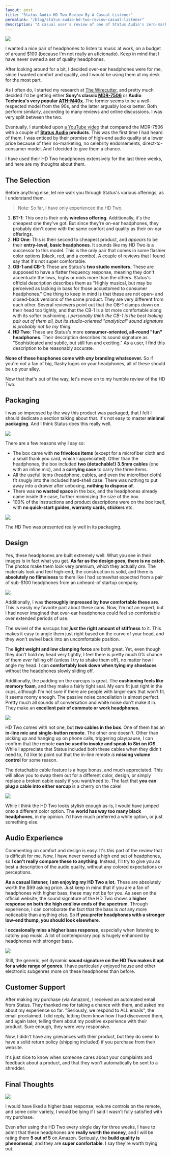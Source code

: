```yaml
---
layout: post
title: "Status Audio HD Two Review By A Casual Listener"
permalink: "/blog/status-audio-hd-two-review-casual-listener"
description: "A casual user's review of one of Status Audio's zero-marketing, low-price, quality headphones"
---
```


![](/assets/reviews/hd-two-hero.jpg)

I wanted a nice pair of headphones to listen to music at work, on a budget of around $100 (because I'm not really an aficionado). Keep in mind that I have never owned a set of quality headphones.

After looking around for a bit, I decided over-ear headphones were for me, since I wanted comfort and quality, and I would be using them at my desk for the most part.

As I often do, I started my research at [The Wirecutter](http://thewirecutter.com/reviews/the-best-150-over-ear-headphones/), and pretty much decided I'd be getting either **Sony's classic [MDR-7506](https://amzn.com/B000AJIF4E)** or **Audio Technica's very popular [ATH-M40x](https://amzn.com/B00KFKO6K0)**. The former seems to be a well-respected model from the 90s, and the latter arguably looks better. Both perform similarly, according to many reviews and online discussions. I was very split between the two.

Eventually, I stumbled upon [a YouTube video](https://youtu.be/0IJJOu-sBvA) that compared the MDR-7506 with a couple of **[Status Audio](http://thestatusaudio.com) products**. This was the first time I had heard of them. I was enticed by their promise of high-end audio quality at a lower price because of their no-marketing, no celebrity endorsements, direct-to-consumer model. And I decided to give them a chance.

I have used their HD Two headphones extensively for the last three weeks, and here are my thoughts about them.

<!--more-->

## The Selection

Before anything else, let me walk you through Status's various offerings, as I understand them.

> Note: So far, I have only experienced the HD Two.

1. **BT-1**: This one is their only **wireless offering**. Additionally, it's the cheapest one they've got. But since they're on-ear headphones, they probably don't come with the same comfort and quality as their on-ear offerings.
2. **HD One**: This is their second to cheapest product, and *appears* to be their **entry-level, basic headphones**. It sounds like my HD Two is a successor to this model. This is the only pair that comes in some flashier color options (black, red, and a combo). A couple of reviews that I found say that it's not super comfortable.
3. **OB-1 and CB-1**: These are Status's **two studio monitors**. These are supposed to have a flatter frequency response, meaning they don't accentuate the lows, highs or mids more than the others. Status's official description describes them as "Highly musical, but may be perceived as lacking in bass for those accustomed to consumer headphones." One thing to keep in mind is that these are not open- and closed-back versions of the same product. They are very different from each other. Several reviewers point out that the OB-1 clamps down on their head too tightly, and that the CB-1 is a lot more comfortable along with its softer cushioning. *I personally think the CB-1 is the best looking pair out of them all, but its studio-oriented "analytical" sound signature is probably not be my thing.*
4. **HD Two**: These are Status's more **consumer-oriented, all-round "fun" headphones**. Their description describes its sound signature as "Sophisticated and subtle, but still fun and exciting." As a user, I find this description to be reasonably accurate.

**None of these heaphones come with *any* branding whatsoever.** So if you're not a fan of big, flashy logos on your headphones, all of these should be up your alley.

Now that that's out of the way, let's move on to my humble review of the HD Two.

## Packaging

I was so impressed by the way this product was packaged, that I felt I should dedicate a section talking about that. It's not easy to master **minimal packaging**. And I think Status does this really well.

![](/assets/reviews/hd-two-1.jpg)

There are a few reasons why I say so:

- The box came with **no frivolous items** (except for a microfiber cloth and a small thank you card, which I appreciated). Other than the headphones, the box included **two (detachable!) 3.5mm cables** (one with an inline mic), and a **carrying case** to carry the three items.
- All the useful items (headphone, cables, and even the microfiber cloth) fit snugly into the included hard-shell case. There was nothing to put away into a drawer after unboxing, **nothing to dispose of**.
- There was **no wasted space** in the box, and the headphones already came inside the case, further minimizing the size of the box.
- 100% of the instructions and product descriptions were on the box itself, with **no quick-start guides, warranty cards, stickers** etc.

![](/assets/reviews/hd-two-2.jpg)

The HD Two was presented really well in its packaging.

## Design

Yes, these headphones are built extremely well. What you see in their images *is* in fact what you get. **As far as the design goes, there is no catch.** The photos make them look very premium, which they actually *are*. The materials look and feel high-end, the construction is solid, and there is **absolutely no flimsiness** to them like I had somewhat expected from a pair of sub-$100 headphones from an unheard-of startup company.

![](/assets/reviews/hd-two-3.jpg)

Additionally, I was **thoroughly impressed by how comfortable these are**. This is easily my favorite part about these cans. Now, I'm not an expert, but I had never imagined that over-ear headphones could feel so comfortable over extended periods of use.

The swivel of the earcups has ***just* the right amount of stiffness** to it. This makes it easy to angle them just right based on the curve of your head, and they won't swivel back into an uncomfortable position.

The **light weight and low clamping force** are both great. Yet, even though they don't hold my head very tightly, I feel there is pretty much 0% chance of them *ever* falling off (unless I try to shake them off), no matter how I angle my head. I can **comfortably look down when tying my shoelaces** without the headphones slowly sliding off.

Additionally, the padding on the earcups is great. The **cushioning feels like memory foam**, and they make a fairly tight seal. My ears fit just right in the cups, although I'm not sure if there are people with larger ears that won't fit. It seems roomy enough. The passive noise cancellation is almost perfect. Pretty much all sounds of conversation and white noise don't make it in. They make an **excellent pair of commute or work headphones**.

![](/assets/reviews/hd-two-4.jpg)

HD Two comes with not one, but ***two* cables in the box**. One of them has an **in-line mic and single-button remote**. The other one doesn't. Other than picking up and hanging up on phone calls, triggering play/pause, I can confirm that the remote **can be used to invoke and speak to Siri on iOS**. While I appreciate that Status included both these cables when they didn't need to, I'd like to point out that the in-line remote *is* **missing volume control** for some reason.

The detachable cable feature is a huge bonus, and much appreciated. This will allow you to swap them out for a different color, design, or simply replace a broken cable easily if you want/need to. The fact that **you can plug a cable into either earcup** is a cherry on the cake!

![](/assets/reviews/hd-two-5.jpg)

While I think the HD Two looks stylish enough as-is, I would have jumped onto a different color option. The **world has way too many black headphones**, in my opinion. I'd have much preferred a white option, or just something else.

## Audio Experience

Commenting on comfort and design is easy. It's *this* part of the review that is difficult for me. Now, I have never owned a high end set of headphones, so **I can't really compare these to anything**. Instead, I'll try to give you as best a description of the audio quality, without any colored expectations or perceptions.

**As a casual listener, I am enjoying my HD Two a lot.** These are absolutely worth the $99 asking price. Just keep in mind that if you are a fan of headphones with higher bass, these may not be for you. As seen on the official website, the sound signature of the HD Two shows a **higher response on both the high *and* low ends of the spectrum**. Through experience, I can corroborate the fact that the bass is *not* any more noticeable than anything else. So **if you prefer headphones with a stronger low-end thump, you should look elsewhere**.

I **occasionally miss a higher bass response**, especially when listening to catchy pop music. A lot of contemporary pop is hugely enhanced by headphones with stronger bass.

![](/assets/reviews/hd-two-6.jpg)

Still, the generic, yet dynamic **sound signature on the HD Two makes it apt for a wide range of genres**. I have particularly enjoyed house and other electronic subgenres more on these headphones than before.

## Customer Support

After making my purchase (via Amazon), I received an automated email from Status. They thanked me for taking a chance with them, and asked me about my experience so far. "Seriously, we respond to ALL emails", the email proclaimed. I did reply, letting them know how I had discovered them, and again later, telling them about my positive experience with their product. Sure enough, they were very responsive.

Now, I didn't have any grievances with their product, but they do seem to have a solid return policy (shipping included) if you purchase from their website.

It's just nice to know when someone cares about your complaints and feedback about a product, and that they won't automatically be sent to a shredder.

## Final Thoughts

![](/assets/reviews/hd-two-7.jpg)

I would have liked a higher bass response, volume controls on the remote, and some color variety, I would be lying if I said I wasn't fully satisfied with my purchase.

Even after using the HD Two every single day for three weeks, I have to admit that these headphones are **really worth the money**, and I will be rating them **5 out of 5** on Amazon. Seriously, the **build quality is phenomenal**, and they are **super comfortable**. I say they're worth trying out.
